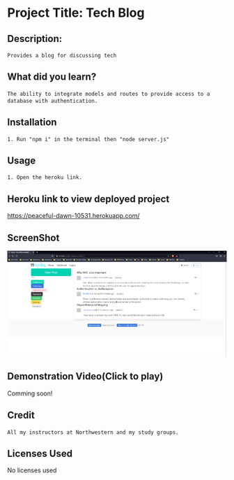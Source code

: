 
# Project Title: Tech Blog
## Description:
    Provides a blog for discussing tech
## What did you learn?
    The ability to integrate models and routes to provide access to a database with authentication.
## Installation
    1. Run "npm i" in the terminal then "node server.js"
## Usage
    1. Open the heroku link.
## Heroku link to view deployed project
https://peaceful-dawn-10531.herokuapp.com/
## ScreenShot
![Demo Video](https://raw.githubusercontent.com/IIMacGyverII/Tech_Blog/main/techBlogSSpng.png)
## Demonstration Video(Click to play)
Comming soon!
## Credit
    All my instructors at Northwestern and my study groups.
## Licenses Used
No licenses used
